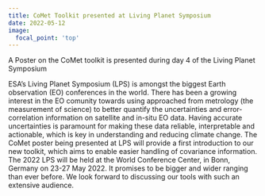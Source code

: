 ```yaml
---
title: CoMet Toolkit presented at Living Planet Symposium
date: 2022-05-12
image:
  focal_point: 'top'
---
```


A Poster on the CoMet toolkit is presented during day 4 of the Living Planet Symposium

<!--more-->

ESA’s Living Planet Symposium (LPS) is amongst the biggest Earth observation (EO) conferences in the world. 
There has been a growing interest in the EO comunity towards using approached from metrology (the measurement of science) to better quantify the uncertainties and error-correlation information on satellite and in-situ EO data.
Having accurate uncertainties is paramount for making these data reliable, interpretable and actionable, which is key in understanding and reducing climate change.
The CoMet poster being presented at LPS will provide a first introduction to our new toolkit, which aims to enable easier handling of covariance information.
The 2022 LPS will be held at the World Conference Center, in Bonn, Germany on 23-27 May 2022. It promises to be bigger and wider ranging than ever before.
We look forward to discussing our tools with such an extensive audience.
